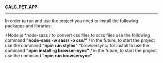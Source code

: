 **CALC_PET_APP**

---

In order to run and use the project you need to install the following packages and libraries:

\*Node.js
\*node-saas / to convert css files to scss files use the following command **"node-sass -w sass/ -o css/"** / in the future, to start the project use the command **"npm run styles"**
\*browsersync/ for install to use the command **"npm install -g browser-sync"** / in the future, to start the project use the command **"npm run browsersync"**
